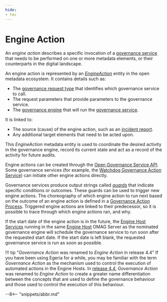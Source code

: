 ```yaml
---
hide:
- toc
---
```


<!-- SPDX-License-Identifier: CC-BY-4.0 -->
<!-- Copyright Contributors to the ODPi Egeria project. -->


# Engine Action

An *engine action* describes a specific invocation of a [governance service](/concepts/governance-service) that needs to be performed on one or more metadata elements, or their counterparts in the digital landscape.

An engine action is represented by an [*EngineAction*](/types/4/0463-Engine-Actions) entity in the open metadata ecosystem.  It contains details such as:

* The [governance request type](/concepts/governance-request-type) that identifies which governance service to call.
* The request parameters that provide parameters to the governance service.
* The [governance engine](/concepts/governance-engine) that will run the [governance service](/concepts/governance-service).

It is linked to:

* The source (cause) of the engine action, such as an [incident report](/concepts/incident-report).
* Any additional target elements that need to be acted upon.

This *EngineAction* metadata entity is used to coordinate the desired activity in the governance engine, record its current state and act as a record of the activity for future audits.

Engine actions can be created through the [Open Governance Service API](/services/gaf-metadata-management). Some governance services (for example, the  [Watchdog Governance Action Service](/guides/developer/governance-action-services/watchdog-governance-service)) can initiate other engine actions directly.  

Governance services produce output strings called [*guards*](/concepts/guard) that indicate specific conditions or outcomes.  These guards can be used to trigger new engine actions.  The choreography of which engine action to run next based on the outcome of an engine action is defined in a [Governance Action Process](/concepts/governance-action-process). Triggered engine actions are linked to their predecessor, so it is possible to trace through which engine actions ran, and why.

If the start date of the engine action is in the future, the [Engine Host Services](/services/engine-host-services) running in the same [Engine Host](/concepts/engine-host) OMAG Server as the nominated governance engine will schedule the governance service to run soon after the requested start date.  If the start date is left blank, the requested governance service is run as soon as possible.

!!! tip "*Governance Action* was renamed to *Engine Action* in release 4.4"
    If you have been using Egeria for a while, you may be familiar with the term *Governance Action* as the mechanism used to control the execution of automated actions in the Engine Hosts.  In [release 4.4](/release-notes/4-4), *Governance Action* was renamed to *Engine Action* to create a greater name differentiation between the concepts that are used to define the governance behaviour and those used to control the execution of this behaviour.

--8<-- "snippets/abbr.md"
